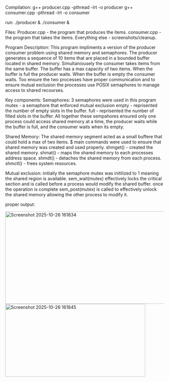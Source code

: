 Compilation: 
g++ producer.cpp -pthread -lrt -o producer
g++ consumer.cpp -pthread -lrt -o consumer

run:
./producer & ./consumer &

Files: Producer.cpp - the program that produces the items. consumer.cpp - the program that takes the items. Everything else - screenshots/cleanup.

Program Description:
This program impliments a version of the producer consumer problem using shared memory and semaphores. The producer generates a sequence of 10 items that are placed in a bounded buffer located in shared memory. Simultaniousely the consumer takes items from the same buffer. The buffer has a max capacity of two items. When the buffer is full the producer waits. When the buffer is empty the consumer waits. Too ensure the two processes have proper communication and to ensure mutual exclusion the processes use POSIX semaphores to manage access to shared recourses.

Key components: 
Semaphores: 3 semaphores were used in this program
mutex - a semaphore that enforced mutual exclusion
empty - reprisented the number of empty slots in the buffer.
full - reprisented the number of filled slots in the buffer.
All together these sempahores ensured only one process could access shared memory at a time, the producer waits while the buffer is full, and the consumer waits when its empty.

Shared Memory:
The shared memory segment acted as a small buffere that could hold a max of two items. $ main commands were used to ensure that shared memory was created and used properly.
shmget() - created the shared memory.
shmat() - maps the shared memory to each processes address space.
shmdt() - detaches the shared memory from each process.
shmctl() - frees system resources.

Mutual exclusion:
initially the semaphore mutex was initilized to 1 meaning the shared region is available.
sem_wait(mutex) effectively locks the critical section and is called before a process would modify the shared buffer.
once the operation is complete sem_post(mutex) is called to effectively unlock the shared memory allowing the other process to modify it.

proper output:

<img width="534" height="293" alt="Screenshot 2025-10-26 161834" src="https://github.com/user-attachments/assets/0a68a509-f0ee-4fda-a768-62b1c9b3d88e" />
<img width="445" height="231" alt="Screenshot 2025-10-26 161845" src="https://github.com/user-attachments/assets/6e65b1dd-222c-423f-acac-15c8ebeaf5c9" />
